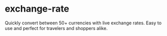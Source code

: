# exchange-rate
Quickly convert between 50+ currencies with live exchange rates. Easy to use and perfect for travelers and shoppers alike.
